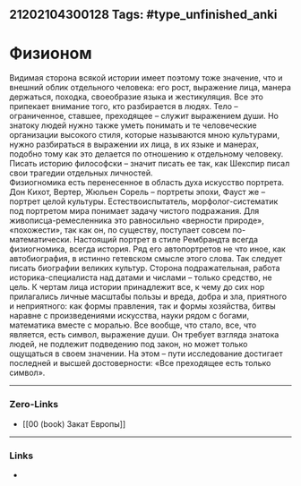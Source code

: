 21202104300128
Tags: #type_unfinished_anki
---
# Физионом

Видимая сторона всякой истории имеет поэтому тоже значение, что и внешний облик отдельного человека: его рост, выражение лица, манера держаться, походка, своеобразие языка и жестикуляция. Все это припекает внимание того, кто разбирается в людях. Тело – ограниченное, ставшее, преходящее – служит выражением души. Но знатоку людей нужно также уметь понимать и те человеческие организации высокого стиля, которые называются мною культурами, нужно разбираться в выражении их лица, в их языке и манерах, подобно тому как это делается по отношению к отдельному человеку. Писать историю философски – значит писать ее так, как Шекспир писал свои трагедии отдельных личностей.<br>Физиогномика есть перенесенное в область духа искусство портрета. Дон Кихот, Вертер, Жюльен Сорель – портреты эпохи, Фауст же – портрет целой культуры. Естествоиспытатель, морфолог-систематик под портретом мира понимает задачу чистого подражания. Для живописца-ремесленника это равносильно «верности природе», «похожести», так как он, по существу, поступает совсем по-математически. Настоящий портрет в стиле Рембрандта всегда физиогномика, всегда история. Ряд его автопортретов не что иное, как автобиография, в истинно гетевском смысле этого слова. Так следует писать биографии великих культур. Сторона подражательная, работа историка-специалиста над датами и числами – только средство, не цель. К чертам лица истории принадлежит все, к чему до сих нор прилагались личные масштабы пользы и вреда, добра и зла, приятного и неприятного: как формы правления, так и формы хозяйства, битвы наравне с произведениями искусства, науки рядом с богами, математика вместе с моралью. Все вообще, что стало, все, что является, есть символ, выражение души. Он требует взгляда знатока людей, не подлежит подведению под закон, но может только ощущаться в своем значении. На этом – пути исследование достигает последней и высшей достоверности: «Все преходящее есть только символ».

---
### Zero-Links
- [[00 (book) Закат Европы]]
---
### Links
-